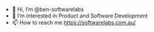 - 👋 Hi, I’m @ben-softwarelabs
- 👀 I’m interested in Product and Software Development
- 📫 How to reach me https://softwarelabs.com.au/
